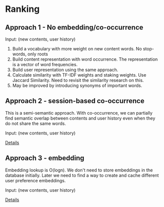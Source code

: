 # Ranking

## Approach 1 - No embedding/co-occurrence
Input: (new contents, user history)

1. Build a vocabulary with more weight on new content words. No stop-words, only roots
2. Build content representation with word occurrence. The representation is a vector of word frequencies.
3. Build user representation using the same approach.
4. Calculate similarity with TF-IDF weights and staking weights. Use Jaccard Similarity. Need to revisit the similarity research on this.
5. May be improved by introducing synonyms of important words.


## Approach 2 - session-based co-occurrence
This is a semi-semantic approach. With co-occurrence, we can partially find semantic overlap between contents and user history even when they do not share the same words.

Input: (new contents, user history)

[Details](./co-occurrence.md)

## Approach 3 - embedding
Embedding lookup is O(logn). We don't need to store embeddings in the database initially. Later we need to find a way to create and cache different user preference embeddings. 

Input: (new contents, user history)

[Details](./embedding.md)
